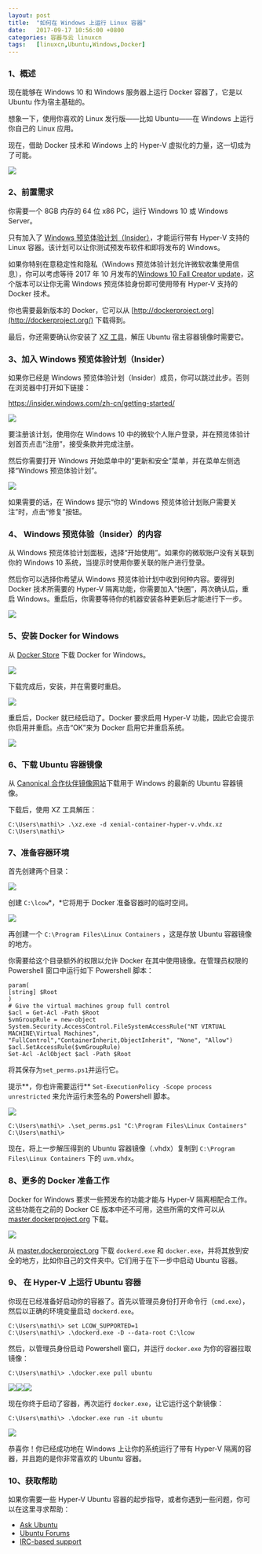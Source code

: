 ```yaml
---
layout: post
title:	"如何在 Windows 上运行 Linux 容器"
date:	2017-09-17 10:56:00 +0800 
categories:	容器与云 linuxcn 
tags:	[linuxcn,Ubuntu,Windows,Docker]
---
```



### 1、概述


现在能够在 Windows 10 和 Windows 服务器上运行 Docker 容器了，它是以 Ubuntu 作为宿主基础的。


想象一下，使用你喜欢的 Linux 发行版——比如 Ubuntu——在 Windows 上运行你自己的 Linux 应用。


现在，借助 Docker 技术和 Windows 上的 Hyper-V 虚拟化的力量，这一切成为了可能。


![](/Asserts/Images//attachment/album/201709/17/105627lic1ifnc1ellldyq.png)


### 2、前置需求


你需要一个 8GB 内存的 64 位 x86 PC，运行 Windows 10 或 Windows Server。


只有加入了 [Windows 预览体验计划（Insider）](https://insider.windows.com/zh-cn/)，才能运行带有 Hyper-V 支持的 Linux 容器。该计划可以让你测试预发布软件和即将发布的 Windows。


如果你特别在意稳定性和隐私（Windows 预览体验计划允许微软收集使用信息），你可以考虑等待 2017 年 10 月发布的[Windows 10 Fall Creator update](https://www.microsoft.com/zh-cn/windows/upcoming-features)，这个版本可以让你无需 Windows 预览体验身份即可使用带有 Hyper-V 支持的 Docker 技术。


你也需要最新版本的 Docker，它可以从 [http://dockerproject.org](http://dockerproject.org/) 下载得到。


最后，你还需要确认你安装了 [XZ 工具](https://tukaani.org/xz/)，解压 Ubuntu 宿主容器镜像时需要它。


### 3、加入 Windows 预览体验计划（Insider）


如果你已经是 Windows 预览体验计划（Insider）成员，你可以跳过此步。否则在浏览器中打开如下链接：


<https://insider.windows.com/zh-cn/getting-started/>


![](/Asserts/Images//attachment/album/201709/17/105628r1f5llb715oe74ev.png)


要注册该计划，使用你在 Windows 10 中的微软个人账户登录，并在预览体验计划首页点击“注册”，接受条款并完成注册。


然后你需要打开 Windows 开始菜单中的“更新和安全”菜单，并在菜单左侧选择“Windows 预览体验计划”。


![](/Asserts/Images//attachment/album/201709/17/105629vaj0lxjlisjxbxxi.png)


如果需要的话，在 Windows 提示“你的 Windows 预览体验计划账户需要关注”时，点击“修复”按钮。


### 4、 Windows 预览体验（Insider）的内容


从 Windows 预览体验计划面板，选择“开始使用”。如果你的微软账户没有关联到你的 Windows 10 系统，当提示时使用你要关联的账户进行登录。


然后你可以选择你希望从 Windows 预览体验计划中收到何种内容。要得到 Docker 技术所需要的 Hyper-V 隔离功能，你需要加入“快圈”，两次确认后，重启 Windows。重启后，你需要等待你的机器安装各种更新后才能进行下一步。


![](/Asserts/Images//attachment/album/201709/17/105629f4eztyygtllys353.png)


### 5、安装 Docker for Windows


从 [Docker Store](https://store.docker.com/editions/community/docker-ce-desktop-windows) 下载 Docker for Windows。


![](/Asserts/Images//attachment/album/201709/17/105630dkytkjadteopjkyj.png)


下载完成后，安装，并在需要时重启。


![](/Asserts/Images//attachment/album/201709/17/105630g593jnjjnsh9zsvd.png)


重启后，Docker 就已经启动了。Docker 要求启用 Hyper-V 功能，因此它会提示你启用并重启。点击“OK”来为 Docker 启用它并重启系统。


![](/Asserts/Images//attachment/album/201709/17/105631czj3e9y3tt5t99ky.png)


### 6、下载 Ubuntu 容器镜像


从 [Canonical 合作伙伴镜像网站](https://partner-images.canonical.com/hyper-v/linux-containers/xenial/current/)下载用于 Windows 的最新的 Ubuntu 容器镜像。


下载后，使用 XZ 工具解压：



```
C:\Users\mathi\> .\xz.exe -d xenial-container-hyper-v.vhdx.xz
C:\Users\mathi\>
```

### 7、准备容器环境


首先创建两个目录：


![](/Asserts/Images//attachment/album/201709/17/105631e5ifc5qqsb1skk8t.png)


创建 `C:\lcow`*，*它将用于 Docker 准备容器时的临时空间。


![](/Asserts/Images//attachment/album/201709/17/105632r3pp4nxx5ixyw6l5.png)


再创建一个 `C:\Program Files\Linux Containers` ，这是存放 Ubuntu 容器镜像的地方。


你需要给这个目录额外的权限以允许 Docker 在其中使用镜像。在管理员权限的 Powershell 窗口中运行如下 Powershell 脚本：



```
param(
[string] $Root
)
# Give the virtual machines group full control
$acl = Get-Acl -Path $Root
$vmGroupRule = new-object System.Security.AccessControl.FileSystemAccessRule("NT VIRTUAL MACHINE\Virtual Machines", "FullControl","ContainerInherit,ObjectInherit", "None", "Allow")
$acl.SetAccessRule($vmGroupRule)
Set-Acl -AclObject $acl -Path $Root
```

将其保存为`set_perms.ps1`并运行它。


提示**，你也许需要运行** `Set-ExecutionPolicy -Scope process unrestricted` 来允许运行未签名的 Powershell 脚本。


![](/Asserts/Images//attachment/album/201709/17/105632ds3k6bsnfeg33nga.png)



```
C:\Users\mathi\> .\set_perms.ps1 "C:\Program Files\Linux Containers"
C:\Users\mathi\>
```

现在，将上一步解压得到的 Ubuntu 容器镜像（.vhdx）复制到 `C:\Program Files\Linux Containers` 下的 `uvm.vhdx`。


### 8、更多的 Docker 准备工作


Docker for Windows 要求一些预发布的功能才能与 Hyper-V 隔离相配合工作。这些功能在之前的 Docker CE 版本中还不可用，这些所需的文件可以从 [master.dockerproject.org](https://master.dockerproject.org/) 下载。


![](/Asserts/Images//attachment/album/201709/17/105632min17nhnghyls827.png)


从 [master.dockerproject.org](https://master.dockerproject.org/) 下载 `dockerd.exe` 和 `docker.exe`，并将其放到安全的地方，比如你自己的文件夹中。它们用于在下一步中启动 Ubuntu 容器。


### 9、 在 Hyper-V 上运行 Ubuntu 容器


你现在已经准备好启动你的容器了。首先以管理员身份打开命令行（`cmd.exe`），然后以正确的环境变量启动 `dockerd.exe`。



```
C:\Users\mathi\> set LCOW_SUPPORTED=1
C:\Users\mathi\> .\dockerd.exe -D --data-root C:\lcow
```

然后，以管理员身份启动 Powershell 窗口，并运行 `docker.exe` 为你的容器拉取镜像：



```
C:\Users\mathi\> .\docker.exe pull ubuntu
```

![](/Asserts/Images//attachment/album/201709/17/105633miwxzgigxipj6gpq.png)![](/Asserts/Images//attachment/album/201709/17/105634p351gz3sy5g1zzgy.png)![](/Asserts/Images//attachment/album/201709/17/105634uv6sjxloxl0xv6ym.png)


现在你终于启动了容器，再次运行 `docker.exe`，让它运行这个新镜像：



```
C:\Users\mathi\> .\docker.exe run -it ubuntu
```

![](/Asserts/Images//attachment/album/201709/17/105627lic1ifnc1ellldyq.png)


恭喜你！你已经成功地在 Windows 上让你的系统运行了带有 Hyper-V 隔离的容器，并且跑的是你非常喜欢的 Ubuntu 容器。


### 10、获取帮助


如果你需要一些 Hyper-V Ubuntu 容器的起步指导，或者你遇到一些问题，你可以在这里寻求帮助：


* [Ask Ubuntu](https://askubuntu.com/)
* [Ubuntu Forums](https://ubuntuforums.org/)
* [IRC-based support](https://wiki.ubuntu.com/IRC/ChannelList)
